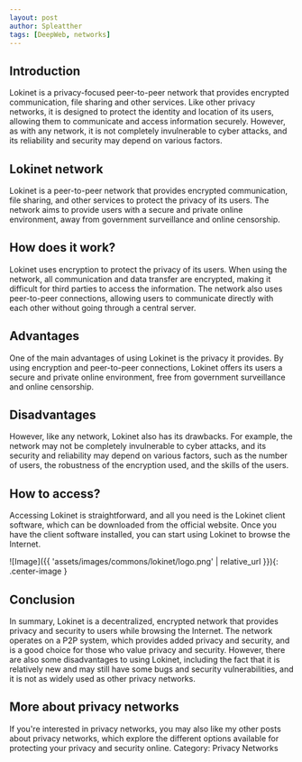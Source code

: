 ```yaml
---
layout: post
author: Spleatther
tags: [DeepWeb, networks]
---
```


## Introduction

Lokinet is a privacy-focused peer-to-peer network that provides encrypted communication, file sharing and other services. Like other privacy networks, it is designed to protect the identity and location of its users, allowing them to communicate and access information securely. However, as with any network, it is not completely invulnerable to cyber attacks, and its reliability and security may depend on various factors.

## Lokinet network

Lokinet is a peer-to-peer network that provides encrypted communication, file sharing, and other services to protect the privacy of its users. The network aims to provide users with a secure and private online environment, away from government surveillance and online censorship.

## How does it work?

Lokinet uses encryption to protect the privacy of its users. When using the network, all communication and data transfer are encrypted, making it difficult for third parties to access the information. The network also uses peer-to-peer connections, allowing users to communicate directly with each other without going through a central server.

## Advantages

One of the main advantages of using Lokinet is the privacy it provides. By using encryption and peer-to-peer connections, Lokinet offers its users a secure and private online environment, free from government surveillance and online censorship.

## Disadvantages

However, like any network, Lokinet also has its drawbacks. For example, the network may not be completely invulnerable to cyber attacks, and its security and reliability may depend on various factors, such as the number of users, the robustness of the encryption used, and the skills of the users.

## How to access?

Accessing Lokinet is straightforward, and all you need is the Lokinet client software, which can be downloaded from the official website. Once you have the client software installed, you can start using Lokinet to browse the Internet.

![Image]({{ 'assets/images/commons/lokinet/logo.png' | relative_url }}){: .center-image }

## Conclusion

In summary, Lokinet is a decentralized, encrypted network that provides privacy and security to users while browsing the Internet. The network operates on a P2P system, which provides added privacy and security, and is a good choice for those who value privacy and security. However, there are also some disadvantages to using Lokinet, including the fact that it is relatively new and may still have some bugs and security vulnerabilities, and it is not as widely used as other privacy networks.

## More about privacy networks

If you're interested in privacy networks, you may also like my other posts about privacy networks, which explore the different options available for protecting your privacy and security online. Category: Privacy Networks